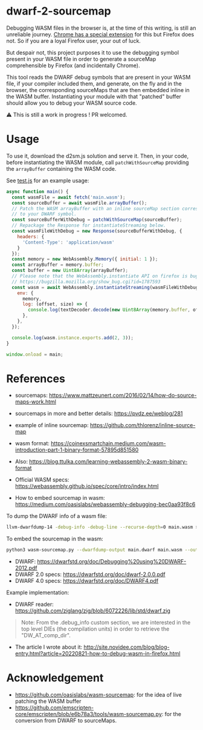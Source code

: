 # dwarf-2-sourcemap

Debugging WASM files in the browser is, at the time of this writing, is still an
unreliable journey. [Chrome has a special extension](https://developer.chrome.com/blog/wasm-debugging-2020/)
for this but Firefox does not. So if you are a loyal Firefox user, your out of
luck.

But despair not, this project purposes it to use the debugging symbol present
in your WASM file in order to generate a sourceMap comprehensible by Firefox
(and incidentally Chrome).

This tool reads the DWARF debug symbols that are present in your WASM file, if
your compiler included them, and generate, on the fly and in the browser, the
corresponding sourceMaps that are then embedded inline in the WASM buffer.
Instantiating your module with that "patched" buffer should allow you to debug
your WASM source code.

⚠️ This is still a work in progress ! PR welcomed.

# Usage

To use it, download the d2sm.js solution and serve it. Then, in your code,
before instantiating the WASM module, call `patchWithSourceMap` providing the
`arrayBuffer` containing the WASM code.

See [test.js](test/test.js) for an example usage:
```javascript
async function main() {
  const wasmFile = await fetch('main.wasm');
  const sourceBuffer = await wasmFile.arrayBuffer();
  // Patch the WASM arrayBuffer with an inline sourceMap section corresponding
  // to your DWARF symbol.
  const sourceBufferWithDebug = patchWithSourceMap(sourceBuffer);
  // Repackage the Response for instantiateStreaming below.
  const wasmFileWithDebug = new Response(sourceBufferWithDebug, {
    headers: {
      'Content-Type': 'application/wasm'
    }
  });
  const memory = new WebAssembly.Memory({ initial: 1 });
  const arrayBuffer = memory.buffer;
  const buffer = new Uint8Array(arrayBuffer);
  // Please note that the WebAssembly.instantiate API on firefox is buggy:
  // https://bugzilla.mozilla.org/show_bug.cgi?id=1787593
  const wasm = await WebAssembly.instantiateStreaming(wasmFileWithDebug, {
    env: {
      memory,
      log: (offset, size) => {
        console.log(textDecoder.decode(new Uint8Array(memory.buffer, offset, size)));
      },
    },
  });

  console.log(wasm.instance.exports.add(2, 3));
}

window.onload = main;
```

# References

- sourcemaps: https://www.mattzeunert.com/2016/02/14/how-do-source-maps-work.html 
- sourcemaps in more and better details: https://pvdz.ee/weblog/281 
- example of inline sourcemap: https://github.com/thlorenz/inline-source-map 

- wasm format: https://coinexsmartchain.medium.com/wasm-introduction-part-1-binary-format-57895d851580 
- Also: https://blog.ttulka.com/learning-webassembly-2-wasm-binary-format 
- Official WASM specs: https://webassembly.github.io/spec/core/intro/index.html 

- How to embed sourcemap in wasm: https://medium.com/oasislabs/webassembly-debugging-bec0aa93f8c6 

To dump the DWARF info of a wasm file: 
```bash
llvm-dwarfdump-14 -debug-info -debug-line --recurse-depth=0 main.wasm > main.dwarf 
```
To embed the sourcemap in the wasm:
```bash
python3 wasm-sourcemap.py --dwarfdump-output main.dwarf main.wasm --output main.wasm.sourcemap -u http://localhost:8000/main.wasm.sourcemap -w main2.wasm 
```

- DWARF: https://dwarfstd.org/doc/Debugging%20using%20DWARF-2012.pdf 
- DWARF 2.0 specs: https://dwarfstd.org/doc/dwarf-2.0.0.pdf 
- DWARF 4.0 specs: https://dwarfstd.org/doc/DWARF4.pdf 

Example implementation: 
- DWARF reader: https://github.com/ziglang/zig/blob/6072226/lib/std/dwarf.zig

> Note: From the .debug_info custom section, we are interested in the top level 
> DIEs (the compilation units) in order to retrieve the "DW_AT_comp_dir". 

- The article I wrote about it: http://site.novidee.com/blog/blog-entry.html?article=20220821-how-to-debug-wasm-in-firefox.html 

# Acknowledgement

* https://github.com/oasislabs/wasm-sourcemap: for the idea of live patching the WASM buffer
* https://github.com/emscripten-core/emscripten/blob/e6b78a3/tools/wasm-sourcemap.py: for the conversion
from DWARF to sourceMaps.
